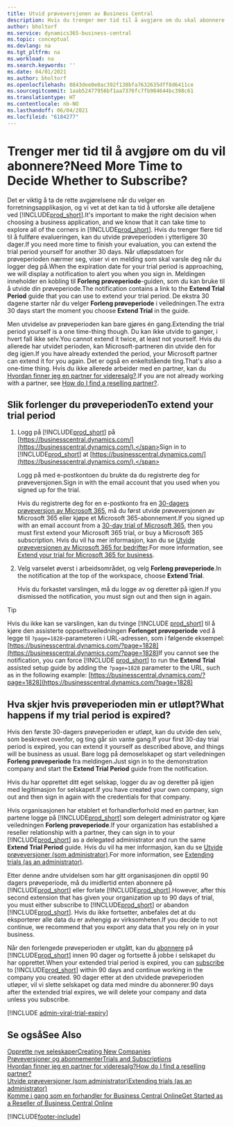 ```yaml
---
title: Utvid prøveversjonen av Business Central
description: Hvis du trenger mer tid til å avgjøre om du skal abonnere på Dynamics 365 Business Central, kan du utvide prøveversjonen én gang. Finn ut mer om alternativene.
author: bholtorf
ms.service: dynamics365-business-central
ms.topic: conceptual
ms.devlang: na
ms.tgt_pltfrm: na
ms.workload: na
ms.search.keywords: ''
ms.date: 04/01/2021
ms.author: bholtorf
ms.openlocfilehash: 0843dee0e0ac392f138bfa7632635dff8d6411ce
ms.sourcegitcommit: 1aab52477956bf1aa7376fc7fb984644bc398c61
ms.translationtype: HT
ms.contentlocale: nb-NO
ms.lasthandoff: 06/04/2021
ms.locfileid: "6184277"
---
```

# <a name="need-more-time-to-decide-whether-to-subscribe"></a><span data-ttu-id="aa344-104">Trenger mer tid til å avgjøre om du vil abonnere?</span><span class="sxs-lookup"><span data-stu-id="aa344-104">Need More Time to Decide Whether to Subscribe?</span></span>

<span data-ttu-id="aa344-105">Det er viktig å ta de rette avgjørelsene når du velger en forretningsapplikasjon, og vi vet at det kan ta tid å utforske alle detaljene ved [!INCLUDE[prod_short](includes/prod_short.md)].</span><span class="sxs-lookup"><span data-stu-id="aa344-105">It's important to make the right decision when choosing a business application, and we know that it can take time to explore all of the corners in [!INCLUDE[prod_short](includes/prod_short.md)].</span></span> <span data-ttu-id="aa344-106">Hvis du trenger flere tid til å fullføre evalueringen, kan du utvide prøveperioden i ytterligere 30 dager.</span><span class="sxs-lookup"><span data-stu-id="aa344-106">If you need more time to finish your evaluation, you can extend the trial period yourself for another 30 days.</span></span> <span data-ttu-id="aa344-107">Når utløpsdatoen for prøveperioden nærmer seg, viser vi en melding som skal varsle deg når du logger deg på.</span><span class="sxs-lookup"><span data-stu-id="aa344-107">When the expiration date for your trial period is approaching, we will display a notification to alert you when you sign in.</span></span> <span data-ttu-id="aa344-108">Meldingen inneholder en kobling til **Forleng prøveperiode**-guiden, som du kan bruke til å utvide din prøveperiode.</span><span class="sxs-lookup"><span data-stu-id="aa344-108">The notification contains a link to the **Extend Trial Period** guide that you can use to extend your trial period.</span></span> <span data-ttu-id="aa344-109">De ekstra 30 dagene starter når du velger **Forleng prøveperiode** i veiledningen.</span><span class="sxs-lookup"><span data-stu-id="aa344-109">The extra 30 days start the moment you choose **Extend Trial** in the guide.</span></span>

<span data-ttu-id="aa344-110">Men utvidelse av prøveperioden kan bare gjøres én gang.</span><span class="sxs-lookup"><span data-stu-id="aa344-110">Extending the trial period yourself is a one time-thing though.</span></span> <span data-ttu-id="aa344-111">Du kan ikke utvide to ganger, i hvert fall ikke selv.</span><span class="sxs-lookup"><span data-stu-id="aa344-111">You cannot extend it twice, at least not yourself.</span></span> <span data-ttu-id="aa344-112">Hvis du allerede har utvidet perioden, kan Microsoft-partneren din utvide den for deg igjen.</span><span class="sxs-lookup"><span data-stu-id="aa344-112">If you have already extended the period, your Microsoft partner can extend it for you again.</span></span> <span data-ttu-id="aa344-113">Det er også en enkeltstående ting.</span><span class="sxs-lookup"><span data-stu-id="aa344-113">That's also a one-time thing.</span></span> <span data-ttu-id="aa344-114">Hvis du ikke allerede arbeider med en partner, kan du [Hvordan finner jeg en partner for videresalg?](/dynamics365/business-central/across-faq#findpartner).</span><span class="sxs-lookup"><span data-stu-id="aa344-114">If you are not already working with a partner, see [How do I find a reselling partner?](/dynamics365/business-central/across-faq#findpartner).</span></span>  

## <a name="to-extend-your-trial-period"></a><span data-ttu-id="aa344-115">Slik forlenger du prøveperioden</span><span class="sxs-lookup"><span data-stu-id="aa344-115">To extend your trial period</span></span>

1. <span data-ttu-id="aa344-116">Logg på [!INCLUDE[prod_short](includes/prod_short.md)] på [https://businesscentral.dynamics.com/](https://businesscentral.dynamics.com/).</span><span class="sxs-lookup"><span data-stu-id="aa344-116">Sign in to [!INCLUDE[prod_short](includes/prod_short.md)] at [https://businesscentral.dynamics.com/](https://businesscentral.dynamics.com/).</span></span>

    <span data-ttu-id="aa344-117">Logg på med e-postkontoen du brukte da du registrerte deg for prøveversjonen.</span><span class="sxs-lookup"><span data-stu-id="aa344-117">Sign in with the email account that you used when you signed up for the trial.</span></span>  

    <span data-ttu-id="aa344-118">Hvis du registrerte deg for en e-postkonto fra en [30-dagers prøveversjon av Microsoft 365](/microsoft-365/commerce/sign-up-for-office-365-trial), må du først utvide prøveversjonen av Microsoft 365 eller kjøpe et Microsoft 365-abonnement.</span><span class="sxs-lookup"><span data-stu-id="aa344-118">If you signed up with an email account from a [30-day trial of Microsoft 365](/microsoft-365/commerce/sign-up-for-office-365-trial), then you must first extend your Microsoft 365 trial, or buy a Microsoft 365 subscription.</span></span> <span data-ttu-id="aa344-119">Hvis du vil ha mer informasjon, kan du se [Utvide prøveversjonen av Microsoft 365 for bedrifter](/microsoft-365/commerce/extend-your-trial).</span><span class="sxs-lookup"><span data-stu-id="aa344-119">For more information, see [Extend your trial for Microsoft 365 for business](/microsoft-365/commerce/extend-your-trial).</span></span>
2. <span data-ttu-id="aa344-120">Velg varselet øverst i arbeidsområdet, og velg **Forleng prøveperiode**.</span><span class="sxs-lookup"><span data-stu-id="aa344-120">In the notification at the top of the workspace, choose **Extend Trial**.</span></span>

    <span data-ttu-id="aa344-121">Hvis du forkastet varslingen, må du logge av og deretter på igjen.</span><span class="sxs-lookup"><span data-stu-id="aa344-121">If you dismissed the notification, you must sign out and then sign in again.</span></span>

> [!TIP]
> <span data-ttu-id="aa344-122">Hvis du ikke kan se varslingen, kan du tvinge [!INCLUDE [prod_short](includes/prod_short.md)] til å kjøre den assisterte oppsettsveiledningen **Forlenget prøveperiode** ved å legge til ```?page=1828```-parameteren i URL-adressen, som i følgende eksempel: [https://businesscentral.dynamics.com/?page=1828](https://businesscentral.dynamics.com/?page=1828)</span><span class="sxs-lookup"><span data-stu-id="aa344-122">If you cannot see the notification, you can force [!INCLUDE [prod_short](includes/prod_short.md)] to run the **Extend Trial** assisted setup guide by adding the ```?page=1828``` parameter to the URL, such as in the following example: [https://businesscentral.dynamics.com/?page=1828](https://businesscentral.dynamics.com/?page=1828)</span></span>

## <a name="what-happens-if-my-trial-period-is-expired"></a><span data-ttu-id="aa344-123">Hva skjer hvis prøveperioden min er utløpt?</span><span class="sxs-lookup"><span data-stu-id="aa344-123">What happens if my trial period is expired?</span></span>

<span data-ttu-id="aa344-124">Hvis den første 30-dagers prøveperioden er utløpt, kan du utvide den selv, som beskrevet ovenfor, og ting går sin vante gang.</span><span class="sxs-lookup"><span data-stu-id="aa344-124">If your first 30-day trial period is expired, you can extend it yourself as described above, and things will be business as usual.</span></span> <span data-ttu-id="aa344-125">Bare logg på demoselskapet og start veiledningen **Forleng prøveperiode** fra meldingen.</span><span class="sxs-lookup"><span data-stu-id="aa344-125">Just sign in to the demonstration company and start the **Extend Trial Period** guide from the notification.</span></span>  

<span data-ttu-id="aa344-126">Hvis du har opprettet ditt eget selskap, logger du av og deretter på igjen med legitimasjon for selskapet.</span><span class="sxs-lookup"><span data-stu-id="aa344-126">If you have created your own company, sign out and then sign in again with the credentials for that company.</span></span>  

<span data-ttu-id="aa344-127">Hvis organisasjonen har etablert et forhandlerforhold med en partner, kan partene logge på [!INCLUDE[prod_short](includes/prod_short.md)] som delegert administrator og kjøre veiledningen **Forleng prøveperiode**.</span><span class="sxs-lookup"><span data-stu-id="aa344-127">If your organization has established a reseller relationship with a partner, they can sign in to your [!INCLUDE[prod_short](includes/prod_short.md)] as a delegated administrator and run the same **Extend Trial Period** guide.</span></span> <span data-ttu-id="aa344-128">Hvis du vil ha mer informasjon, kan du se [Utvide prøveversjoner (som administrator)](/dynamics365/business-central/dev-itpro/administration/tenant-administration#extending-trials).</span><span class="sxs-lookup"><span data-stu-id="aa344-128">For more information, see [Extending trials (as an administrator)](/dynamics365/business-central/dev-itpro/administration/tenant-administration#extending-trials).</span></span>  

<span data-ttu-id="aa344-129">Etter denne andre utvidelsen som har gitt organisasjonen din opptil 90 dagers prøveperiode, må du imidlertid enten abonnere på [!INCLUDE[prod_short](includes/prod_short.md)] eller forlate [!INCLUDE[prod_short](includes/prod_short.md)].</span><span class="sxs-lookup"><span data-stu-id="aa344-129">However, after this second extension that has given your organization up to 90 days of trial, you must either subscribe to [!INCLUDE[prod_short](includes/prod_short.md)] or abandon [!INCLUDE[prod_short](includes/prod_short.md)].</span></span> <span data-ttu-id="aa344-130">Hvis du ikke fortsetter, anbefales det at du eksporterer alle data du er avhengig av virksomheten.</span><span class="sxs-lookup"><span data-stu-id="aa344-130">If you decide to not continue, we recommend that you export any data that you rely on in your business.</span></span>

<span data-ttu-id="aa344-131">Når den forlengede prøveperioden er utgått, kan du [abonnere](https://go.microsoft.com/fwlink/?linkid=828659) på [!INCLUDE[prod_short](includes/prod_short.md)] innen 90 dager og fortsette å jobbe i selskapet du har opprettet.</span><span class="sxs-lookup"><span data-stu-id="aa344-131">When your extended trial period is expired, you can [subscribe](https://go.microsoft.com/fwlink/?linkid=828659) to [!INCLUDE[prod_short](includes/prod_short.md)] within 90 days and continue working in the company you created.</span></span> <span data-ttu-id="aa344-132">90 dager etter at den utvidede prøveperioden utløper, vil vi slette selskapet og data med mindre du abonnerer.</span><span class="sxs-lookup"><span data-stu-id="aa344-132">90 days after the extended trial expires, we will delete your company and data unless you subscribe.</span></span>  

[!INCLUDE [admin-viral-trial-expiry](includes/admin-viral-trial-expiry.md)]

## <a name="see-also"></a><span data-ttu-id="aa344-133">Se også</span><span class="sxs-lookup"><span data-stu-id="aa344-133">See Also</span></span>

[<span data-ttu-id="aa344-134">Opprette nye seleskaper</span><span class="sxs-lookup"><span data-stu-id="aa344-134">Creating New Companies</span></span>](about-new-company.md)  
[<span data-ttu-id="aa344-135">Prøveversjoner og abonnementer</span><span class="sxs-lookup"><span data-stu-id="aa344-135">Trials and Subscriptions</span></span>](across-preview.md)  
[<span data-ttu-id="aa344-136">Hvordan finner jeg en partner for videresalg?</span><span class="sxs-lookup"><span data-stu-id="aa344-136">How do I find a reselling partner?</span></span>](/dynamics365/business-central/across-faq#findpartner)  
[<span data-ttu-id="aa344-137">Utvide prøveversjoner (som administrator)</span><span class="sxs-lookup"><span data-stu-id="aa344-137">Extending trials (as an administrator)</span></span>](/dynamics365/business-central/dev-itpro/administration/tenant-administration#extending-trials)  
[<span data-ttu-id="aa344-138">Komme i gang som en forhandler for Business Central Online</span><span class="sxs-lookup"><span data-stu-id="aa344-138">Get Started as a Reseller of Business Central Online</span></span>](/dynamics365/business-central/dev-itpro/administration/get-started-online)  


[!INCLUDE[footer-include](includes/footer-banner.md)]